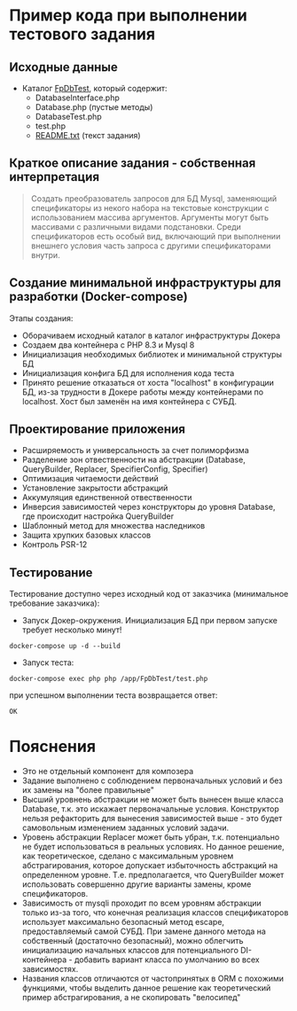 # Пример кода при выполнении тестового задания

## Исходные данные
- Каталог [FpDbTest](FpDbTest), который содержит:
  - DatabaseInterface.php
  - Database.php (пустые методы)
  - DatabaseTest.php
  - test.php
  - [README.txt](FpDbTest/README.txt) (текст задания)

## Краткое описание задания - собственная интерпретация
> Создать преобразователь запросов для БД Mysql, заменяющий спецификаторы из некого набора на текстовые конструкции с использованием массива аргументов. Аргументы могут быть массивами с различными видами подстановки. Среди спецификаторов есть особый вид, включающий при выполнении внешнего условия часть запроса с другими спецификаторами внутри.

## Создание минимальной инфраструктуры для разработки (Docker-compose)
Этапы создания:
- Оборачиваем исходный каталог в каталог инфраструктуры Докера
- Создаем два контейнера с PHP 8.3 и Mysql 8
- Инициализация необходимых библиотек и минимальной структуры БД
- Инициализация конфига БД для исполнения кода теста
- Принято решение отказаться от хоста "localhost" в конфигурации БД, из-за трудности в Докере работы между контейнерами по localhost. Хост был заменён на имя контейнера с СУБД.

## Проектирование приложения
- Расширяемость и универсальность за счет полиморфизма
- Разделение зон отвественности на абстракции (Database, QueryBuilder, Replacer, SpecifierConfig, Specifier)
- Оптимизация читаемости действий
- Установление закрытости абстракций
- Аккумуляция единственной отвественности
- Инверсия зависимостей через конструкторы до уровня Database, где происходит настройка QueryBuilder
- Шаблонный метод для множества наследников
- Защита хрупких базовых классов
- Контроль PSR-12

## Тестирование
Тестирование доступно через исходный код от заказчика (минимальное требование заказчика):
- Запуск Докер-окружения. Инициализация БД при первом запуске требует несколько минут!
```
docker-compose up -d --build
```
- Запуск теста:
```
docker-compose exec php php /app/FpDbTest/test.php
```
при успешном выполнении теста возвращается ответ:
```
OK
```

# Пояснения
- Это не отдельный компонент для композера
- Задание выполнено с соблюдением первоначальных условий и без их замены на "более правильные"
- Высший уровнень абстракции не может быть вынесен выше класса Database, т.к. это искажает первоначальные условия. Конструктор нельзя рефакторить для вынесения зависимостей выше - это будет самовольным изменением заданных условий задачи.
- Уровень абстракции Replacer может быть убран, т.к. потенциально не будет использоваться в реальных условиях. Но данное решение, как теоретическое, сделано с максимальным уровнем абстрагирования, которое допускает избыточность абстракций на определенном уровне. Т.е. предполагается, что QueryBuilder может использовать совершенно другие варианты замены, кроме спецификаторов.
- Зависимость от mysqli проходит по всем уровням абстракции только из-за того, что конечная реализация классов спецификаторов использует максимально безопасный метод escape, предоставляемый самой СУБД. При замене данного метода на собственный (достаточно безопасный), можно облегчить инициализацию начальных классов для потенциального DI-контейнера - добавить вариант класса по умолчанию во всех зависимостях.
- Названия классов отличаются от частопринятых в ORM с похожими функциями, чтобы выделить данное решение как теоретический пример абстрагирования, а не скопировать "велосипед"
